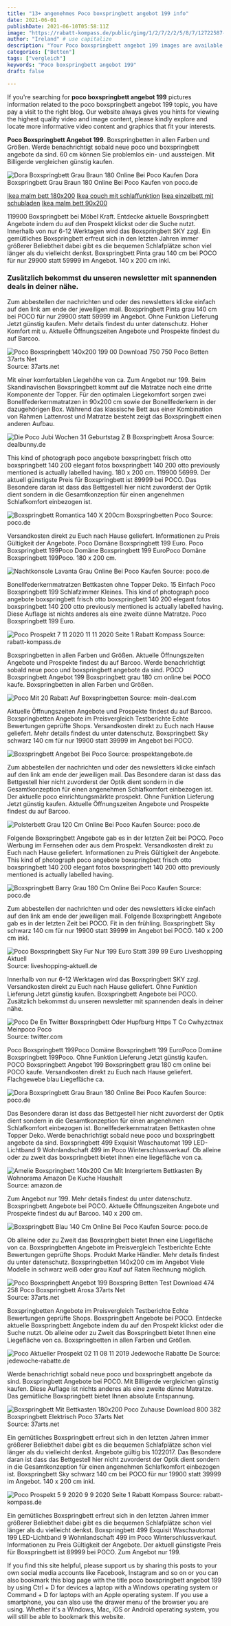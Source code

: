 ```yaml
---
title: "13+ angenehmes Poco boxspringbett angebot 199 info"
date: 2021-06-01
publishDate: 2021-06-10T05:58:11Z
image: "https://rabatt-kompass.de/public/gimg/1/2/7/2/2/5/8/7/12722587-900-100000.jpg"
author: "Ireland" # use capitalize
description: "Your Poco boxspringbett angebot 199 images are available in this site. Poco boxspringbett angebot 199 are a topic that is being searched for and liked by netizens now. You can Get the Poco boxspringbett angebot 199 files here. Find and Download all royalty-free vectors."
categories: ["Betten"]
tags: ["vergleich"]
keywords: "Poco boxspringbett angebot 199"
draft: false

---
```


If you're searching for **poco boxspringbett angebot 199** pictures information related to the poco boxspringbett angebot 199 topic, you have pay a visit to the right  blog. Our website always  gives you  hints  for viewing  the highest  quality video and image  content, please kindly explore and locate more informative video content and graphics that fit your interests.

**Poco Boxspringbett Angebot 199**. Boxspringbetten in allen Farben und Größen. Werde benachrichtigt sobald neue poco und boxspringbett angebote da sind. 60 cm können Sie problemlos ein- und aussteigen. Mit Billigerde vergleichen günstig kaufen.

![Dora Boxspringbett Grau Braun 180 Online Bei Poco Kaufen](https://static.poco.de/static//media/cache/resolve/zoom_preview/static/uploads/images/product/dora-boxspringbett-grau-braun-180-509057200-0.jpg "Dora Boxspringbett Grau Braun 180 Online Bei Poco Kaufen")
Dora Boxspringbett Grau Braun 180 Online Bei Poco Kaufen von poco.de

[Ikea malm bett 180x200](/ikea-malm-bett-180x200/)
[Ikea couch mit schlaffunktion](/ikea-couch-mit-schlaffunktion/)
[Ikea einzelbett mit schubladen](/ikea-einzelbett-mit-schubladen/)
[Ikea malm bett 90x200](/ikea-malm-bett-90x200/)

119900 Boxspringbett bei Möbel Kraft. Entdecke aktuelle Boxspringbett Angebote indem du auf den Prospekt klickst oder die Suche nutzt. Innerhalb von nur 6-12 Werktagen wird das Boxspringbett SKY zzgl. Ein gemütliches Boxspringbett erfreut sich in den letzten Jahren immer größerer Beliebtheit dabei gibt es die bequemen Schlafplätze schon viel länger als du vielleicht denkst. Boxspringbett Pinta grau 140 cm bei POCO für nur 29900 statt 59999 im Angebot. 140 x 200 cm inkl.

### Zusätzlich bekommst du unseren newsletter mit spannenden deals in deiner nähe.

Zum abbestellen der nachrichten und oder des newsletters klicke einfach auf den link am ende der jeweiligen mail. Boxspringbett Pinta grau 140 cm bei POCO für nur 29900 statt 59999 im Angebot. Ohne Funktion Lieferung Jetzt günstig kaufen. Mehr details findest du unter datenschutz. Hoher Komfort mit u. Aktuelle Öffnungszeiten Angebote und Prospekte findest du auf Barcoo.


![Poco Boxspringbett 140x200 199 00 Download 750 750 Poco Betten 37arts Net](https://tse2.mm.bing.net/th?id=OIP.zu20Q5PxCRKTvaLJuKxXVgHaHa&amp;pid=15.1 "Poco Boxspringbett 140x200 199 00 Download 750 750 Poco Betten 37arts Net")
Source: 37arts.net

Mit einer komfortablen Liegehöhe von ca. Zum Angebot nur 199. Beim Skandinavischen Boxspringbett kommt auf die Matratze noch eine dritte Komponente der Topper. Für den optimalen Liegekomfort sorgen zwei Bonellfederkernmatratzen in 90x200 cm sowie der Bonellfederkern in der dazugehörigen Box. Während das klassische Bett aus einer Kombination von Rahmen Lattenrost und Matratze besteht zeigt das Boxspringbett einen anderen Aufbau.

![Die Poco Jubi Wochen 31 Geburtstag Z B Boxspringbett Arosa](https://www.dealbunny.de/b741b984/deal-images/JACu7VvlS6qdLr3C9NahQA/unbenannt_770.jpg "Die Poco Jubi Wochen 31 Geburtstag Z B Boxspringbett Arosa")
Source: dealbunny.de

This kind of photograph poco angebote boxspringbett frisch otto boxspringbett 140 200 elegant fotos boxspringbett 140 200 otto previously mentioned is actually labelled having. 180 x 200 cm. 119900 56999. Der aktuell günstigste Preis für Boxspringbett ist 89999 bei POCO. Das Besondere daran ist dass das Bettgestell hier nicht zuvorderst der Optik dient sondern in die Gesamtkonzeption für einen angenehmen Schlafkomfort einbezogen ist.

![Boxspringbett Romantica 140 X 200cm Boxspringbetten Poco](https://static.poco.de/static//media/cache/resolve/zoom_preview/static/uploads/images/product/boxspringbett-romantica-lava-beige-140-cm-501415000-1.jpg "Boxspringbett Romantica 140 X 200cm Boxspringbetten Poco")
Source: poco.de

Versandkosten direkt zu Euch nach Hause geliefert. Informationen zu Preis Gültigkeit der Angebote. Poco Domäne Boxspringbett 199 Euro. Poco Boxspringbett 199Poco Domäne Boxspringbett 199 EuroPoco Domäne Boxspringbett 199Poco. 180 x 200 cm.

![Nachtkonsole Lavanta Grau Online Bei Poco Kaufen](https://static.poco.de/static//media/cache/resolve/zoom_preview/static/uploads/images/product/nachtkonsole-lavanta-grau-508844800-0.jpg "Nachtkonsole Lavanta Grau Online Bei Poco Kaufen")
Source: poco.de

Bonellfederkernmatratzen Bettkasten ohne Topper Deko. 15 Einfach Poco Boxspringbett 199 Schlafzimmer Kleines. This kind of photograph poco angebote boxspringbett frisch otto boxspringbett 140 200 elegant fotos boxspringbett 140 200 otto previously mentioned is actually labelled having. Diese Auflage ist nichts anderes als eine zweite dünne Matratze. Poco Boxspringbett 199 Euro.

![Poco Prospekt 7 11 2020 11 11 2020 Seite 1 Rabatt Kompass](https://rabatt-kompass.de/public/gimg/1/4/0/2/4/6/5/3/14024653-900-100000.jpg "Poco Prospekt 7 11 2020 11 11 2020 Seite 1 Rabatt Kompass")
Source: rabatt-kompass.de

Boxspringbetten in allen Farben und Größen. Aktuelle Öffnungszeiten Angebote und Prospekte findest du auf Barcoo. Werde benachrichtigt sobald neue poco und boxspringbett angebote da sind. POCO Boxspringbett Angebot 199 Boxspringbett grau 180 cm online bei POCO kaufe. Boxspringbetten in allen Farben und Größen.

![Poco Mit 20 Rabatt Auf Boxspringbetten](https://www.mein-deal.com/wp-content/uploads//2020/05/Bildschirmfoto-2020-05-19-um-14.02.37.jpg "Poco Mit 20 Rabatt Auf Boxspringbetten")
Source: mein-deal.com

Aktuelle Öffnungszeiten Angebote und Prospekte findest du auf Barcoo. Boxspringbetten Angebote im Preisvergleich Testberichte Echte Bewertungen geprüfte Shops. Versandkosten direkt zu Euch nach Hause geliefert. Mehr details findest du unter datenschutz. Boxspringbett Sky schwarz 140 cm für nur 19900 statt 39999 im Angebot bei POCO.

![Boxspringbett Angebot Bei Poco](https://img.offers-cdn.net/assets/uploads/offers/de/16949/boxspringbett-large.jpeg "Boxspringbett Angebot Bei Poco")
Source: prospektangebote.de

Zum abbestellen der nachrichten und oder des newsletters klicke einfach auf den link am ende der jeweiligen mail. Das Besondere daran ist dass das Bettgestell hier nicht zuvorderst der Optik dient sondern in die Gesamtkonzeption für einen angenehmen Schlafkomfort einbezogen ist. Der aktuelle poco einrichtungsmärkte prospekt. Ohne Funktion Lieferung Jetzt günstig kaufen. Aktuelle Öffnungszeiten Angebote und Prospekte findest du auf Barcoo.

![Polsterbett Grau 120 Cm Online Bei Poco Kaufen](https://static.poco.de/static//media/cache/resolve/zoom_preview/static/uploads/images/product/polsterbett-grau-120-cm-507763400-0.jpg "Polsterbett Grau 120 Cm Online Bei Poco Kaufen")
Source: poco.de

Folgende Boxspringbett Angebote gab es in der letzten Zeit bei POCO. Poco Werbung im Fernsehen oder aus dem Prospekt. Versandkosten direkt zu Euch nach Hause geliefert. Informationen zu Preis Gültigkeit der Angebote. This kind of photograph poco angebote boxspringbett frisch otto boxspringbett 140 200 elegant fotos boxspringbett 140 200 otto previously mentioned is actually labelled having.

![Boxspringbett Barry Grau 180 Cm Online Bei Poco Kaufen](https://www.poco.de/static//media/cache/resolve/zoom_preview/static/uploads/images/product/boxspringbett-barry-grau-180-cm-508467800-2.jpg.pagespeed.ce.CdhMI49dGs.jpg "Boxspringbett Barry Grau 180 Cm Online Bei Poco Kaufen")
Source: poco.de

Zum abbestellen der nachrichten und oder des newsletters klicke einfach auf den link am ende der jeweiligen mail. Folgende Boxspringbett Angebote gab es in der letzten Zeit bei POCO. Fit in den frühling. Boxspringbett Sky schwarz 140 cm für nur 19900 statt 39999 im Angebot bei POCO. 140 x 200 cm inkl.

![Poco Boxspringbett Sky Fur Nur 199 Euro Statt 399 99 Euro Liveshopping Aktuell](https://www.liveshopping-aktuell.de/wp-content/uploads/2019/01/poco-boxspringbett-sky-fuer-nur-199-euro-statt-39999.jpg "Poco Boxspringbett Sky Fur Nur 199 Euro Statt 399 99 Euro Liveshopping Aktuell")
Source: liveshopping-aktuell.de

Innerhalb von nur 6-12 Werktagen wird das Boxspringbett SKY zzgl. Versandkosten direkt zu Euch nach Hause geliefert. Ohne Funktion Lieferung Jetzt günstig kaufen. Boxspringbett Angebote bei POCO. Zusätzlich bekommst du unseren newsletter mit spannenden deals in deiner nähe.

![Poco De En Twitter Boxspringbett Oder Hupfburg Https T Co Cwhyzctnax Meinpoco Poco](https://pbs.twimg.com/media/ChSY5-VW0AUVMMQ.jpg "Poco De En Twitter Boxspringbett Oder Hupfburg Https T Co Cwhyzctnax Meinpoco Poco")
Source: twitter.com

Poco Boxspringbett 199Poco Domäne Boxspringbett 199 EuroPoco Domäne Boxspringbett 199Poco. Ohne Funktion Lieferung Jetzt günstig kaufen. POCO Boxspringbett Angebot 199 Boxspringbett grau 180 cm online bei POCO kaufe. Versandkosten direkt zu Euch nach Hause geliefert. Flachgewebe blau Liegefläche ca.

![Dora Boxspringbett Grau Braun 180 Online Bei Poco Kaufen](https://static.poco.de/static//media/cache/resolve/zoom_preview/static/uploads/images/product/dora-boxspringbett-grau-braun-180-509057200-0.jpg "Dora Boxspringbett Grau Braun 180 Online Bei Poco Kaufen")
Source: poco.de

Das Besondere daran ist dass das Bettgestell hier nicht zuvorderst der Optik dient sondern in die Gesamtkonzeption für einen angenehmen Schlafkomfort einbezogen ist. Bonellfederkernmatratzen Bettkasten ohne Topper Deko. Werde benachrichtigt sobald neue poco und boxspringbett angebote da sind. Boxspringbett 499 Exquisit Waschautomat 199 LED-Lichtband 9 Wohnlandschaft 499 im Poco Winterschlussverkauf. Ob alleine oder zu zweit das boxspringbett bietet ihnen eine liegefläche von ca.

![Amelie Boxspringbett 140x200 Cm Mit Intergriertem Bettkasten By Wohnorama Amazon De Kuche Haushalt](https://images-na.ssl-images-amazon.com/images/I/61p25m-re3L._AC_SX355_.jpg "Amelie Boxspringbett 140x200 Cm Mit Intergriertem Bettkasten By Wohnorama Amazon De Kuche Haushalt")
Source: amazon.de

Zum Angebot nur 199. Mehr details findest du unter datenschutz. Boxspringbett Angebote bei POCO. Aktuelle Öffnungszeiten Angebote und Prospekte findest du auf Barcoo. 140 x 200 cm.

![Boxspringbett Blau 140 Cm Online Bei Poco Kaufen](https://www.poco.de/static//media/cache/resolve/zoom_preview/static/uploads/images/product/boxspringbett-anna-blau-140-cm-504994500-1.jpg.pagespeed.ce.6meQIpCXth.jpg "Boxspringbett Blau 140 Cm Online Bei Poco Kaufen")
Source: poco.de

Ob alleine oder zu Zweit das Boxspringbett bietet Ihnen eine Liegefläche von ca. Boxspringbetten Angebote im Preisvergleich Testberichte Echte Bewertungen geprüfte Shops. Produkt Marke Händler. Mehr details findest du unter datenschutz. Boxspringbetten 140x200 cm im Angebot Viele Modelle in schwarz weiß oder grau Kauf auf Raten Rechnung möglich.

![Poco Boxspringbett Angebot 199 Boxspring Betten Test Download 474 258 Poco Boxspringbett Arosa 37arts Net](https://takmer-tok.com/ilznj/MLxCpvTSEgA6q7JBjAuengHaEC.jpg "Poco Boxspringbett Angebot 199 Boxspring Betten Test Download 474 258 Poco Boxspringbett Arosa 37arts Net")
Source: 37arts.net

Boxspringbetten Angebote im Preisvergleich Testberichte Echte Bewertungen geprüfte Shops. Boxspringbett Angebote bei POCO. Entdecke aktuelle Boxspringbett Angebote indem du auf den Prospekt klickst oder die Suche nutzt. Ob alleine oder zu Zweit das Boxspringbett bietet Ihnen eine Liegefläche von ca. Boxspringbetten in allen Farben und Größen.

![Poco Aktueller Prospekt 02 11 08 11 2019 Jedewoche Rabatte De](https://static.jedewoche-rabatte.de/image/item/poco/25649/img001.jpg "Poco Aktueller Prospekt 02 11 08 11 2019 Jedewoche Rabatte De")
Source: jedewoche-rabatte.de

Werde benachrichtigt sobald neue poco und boxspringbett angebote da sind. Boxspringbett Angebote bei POCO. Mit Billigerde vergleichen günstig kaufen. Diese Auflage ist nichts anderes als eine zweite dünne Matratze. Das gemütliche Boxspringbett bietet Ihnen absolute Entspannung.

![Boxspringbett Mit Bettkasten 180x200 Poco Zuhause Download 800 382 Boxspringbett Elektrisch Poco 37arts Net](https://tse2.mm.bing.net/th?id=OIP.79Pm3p54XbuMsW5lhUZ9VAHaDi&amp;pid=15.1 "Boxspringbett Mit Bettkasten 180x200 Poco Zuhause Download 800 382 Boxspringbett Elektrisch Poco 37arts Net")
Source: 37arts.net

Ein gemütliches Boxspringbett erfreut sich in den letzten Jahren immer größerer Beliebtheit dabei gibt es die bequemen Schlafplätze schon viel länger als du vielleicht denkst. Angebote gültig bis 1022017. Das Besondere daran ist dass das Bettgestell hier nicht zuvorderst der Optik dient sondern in die Gesamtkonzeption für einen angenehmen Schlafkomfort einbezogen ist. Boxspringbett Sky schwarz 140 cm bei POCO für nur 19900 statt 39999 im Angebot. 140 x 200 cm inkl.

![Poco Prospekt 5 9 2020 9 9 2020 Seite 1 Rabatt Kompass](https://rabatt-kompass.de/public/gimg/1/2/7/2/2/5/8/7/12722587-900-100000.jpg "Poco Prospekt 5 9 2020 9 9 2020 Seite 1 Rabatt Kompass")
Source: rabatt-kompass.de

Ein gemütliches Boxspringbett erfreut sich in den letzten Jahren immer größerer Beliebtheit dabei gibt es die bequemen Schlafplätze schon viel länger als du vielleicht denkst. Boxspringbett 499 Exquisit Waschautomat 199 LED-Lichtband 9 Wohnlandschaft 499 im Poco Winterschlussverkauf. Informationen zu Preis Gültigkeit der Angebote. Der aktuell günstigste Preis für Boxspringbett ist 89999 bei POCO. Zum Angebot nur 199.

If you find this site helpful, please support us by sharing this posts to your own social media accounts like Facebook, Instagram and so on or you can also bookmark this blog page with the title poco boxspringbett angebot 199 by using Ctrl + D for devices a laptop with a Windows operating system or Command + D for laptops with an Apple operating system. If you use a smartphone, you can also use the drawer menu of the browser you are using. Whether it's a Windows, Mac, iOS or Android operating system, you will still be able to bookmark this website.
